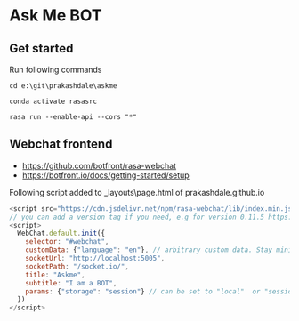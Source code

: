 # Ask Me BOT


## Get started
Run following commands

`cd e:\git\prakashdale\askme`

`conda activate rasasrc`

`rasa run --enable-api --cors "*"`

## Webchat frontend

- https://github.com/botfront/rasa-webchat
- https://botfront.io/docs/getting-started/setup

Following script added to _layouts\page.html of prakashdale.github.io

```javascript
<script src="https://cdn.jsdelivr.net/npm/rasa-webchat/lib/index.min.js"></script>
// you can add a version tag if you need, e.g for version 0.11.5 https://cdn.jsdelivr.net/npm/rasa-webchat@0.11.5/lib/index.min.js
<script>
  WebChat.default.init({
    selector: "#webchat",
    customData: {"language": "en"}, // arbitrary custom data. Stay minimal as this will be added to the socket
    socketUrl: "http://localhost:5005",
    socketPath: "/socket.io/",
    title: "Askme",
    subtitle: "I am a BOT",
    params: {"storage": "session"} // can be set to "local"  or "session". details in storage section.
  })
</script>
```


